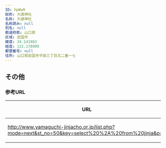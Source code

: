 ```yaml
---
ID: hpWw9
総称: 大歳神社
名称: 大歳神社
名称読み: null
別名: null
都道府県: 山口県
区域: 岩国市
緯度: 34.141983
経度: 132.178909
郵便番号: null
住所: 山口県岩国市平田三丁目五二番一七
---
```


## その他

### 参考URL

| URL                                                                                                 | 説明   |
| --------------------------------------------------------------------------------------------------- | ------ |
| http://www.yamaguchi-jinjacho.or.jp/list.php?mode=next&st_no=50&key=select%20%2A%20from%20jinja&p=2 | 神社庁 |
